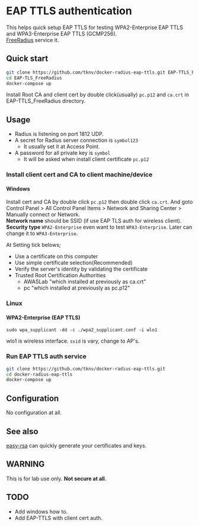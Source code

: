 # EAP TTLS authentication

This helps quick setup EAP TTLS for testing WPA2-Enterprise EAP TTLS and WPA3-Enterprise EAP TTLS (GCMP256).  
[FreeRadius](https://github.com/FreeRADIUS/freeradius-server) service it.

## Quick start

```bash
git clone https://github.com/tknv/docker-radius-eap-ttls.git EAP-TTLS_FreeRadius
cd EAP-TLS_FreeRadius
docker-compose up
```

Install Root CA and client cert by double click(usually) `pc.p12` and `ca.crt` in EAP-TTLS_FreeRadius directory.

## Usage

* Radius is listening on port 1812 UDP.
* A secret for Radius server connection is `symbol123`
    * It usually set it at Access Point.
* A password for all private key is `symbol`
    * It will be asked when install client certificate `pc.p12`

### Install client cert and CA to client machine/device

#### Windows

Install cert and CA by double click `pc.p12` then double click `ca.crt`. And goto Control Panel > All Control Panel Items > Network and Sharing Center > Manually connect or Network.  
**Network name** should be SSID (if use EAP TLS auth for wireless client). **Security type** `WPA2-Enterprise` even want to test `WPA3-Enterprise`. Later can change it to `WPA3-Enterprise`.   

At Setting tick belows;

* Use a certificate on this computer
* Use simple certificate selection(Recommended)
* Verify the server's identity by validating the certificate
* Trusted Root Certification Authorities
    * AWASLab  "which installed at previously as ca.crt"
    * pc  "which installed at previously as pc.p12"

### Linux

#### WPA2-Enterprise (EAP TTLS)

`sudo wpa_supplicant -dd -c ./wpa2_supplicant.conf -i wlo1`

wlo1 is wireless interface. `ssid` is vary, change to AP's. 

### Run EAP TTLS auth service

```bash
git clone https://github.com/tknv/docker-radius-eap-ttls.git
cd docker-radius-eap-ttls
docker-compose up
```

## Configuration

No configuration at all.

## See also

[easy-rsa](https://github.com/OpenVPN/easy-rsa/) can quickly generate your certificates and keys.

## WARNING

This is for lab use only. **Not secure at all.**

## TODO

- Add windows how to.
- Add EAP-TTLS with client cert auth.
